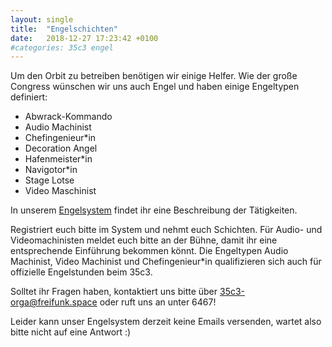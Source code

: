 ```yaml
---
layout: single
title:  "Engelschichten"
date:   2018-12-27 17:23:42 +0100
#categories: 35c3 engel
---
```


Um den Orbit zu betreiben benötigen wir einige Helfer. Wie der große Congress wünschen wir uns auch Engel und haben einige Engeltypen definiert:

* Abwrack-Kommando				
* Audio Machinist
* Chefingenieur*in				
* Decoration Angel				
* Hafenmeister*in
* Navigotor*in				
* Stage Lotse
* Video Maschinist

In unserem [Engelsystem](https://engelsystem.oio.social/angeltypes?action=about) findet ihr eine Beschreibung der Tätigkeiten.

Registriert euch bitte im System und nehmt euch Schichten. Für Audio- und Videomachinisten meldet euch bitte an der Bühne, damit ihr eine entsprechende Einführung bekommen könnt. Die Engeltypen Audio Machinist, Video Machinist und Chefingenieur*in qualifizieren sich auch für offizielle Engelstunden beim 35c3.

Solltet ihr Fragen haben, kontaktiert uns bitte über 35c3-orga@freifunk.space oder ruft uns an unter 6467!

Leider kann unser Engelsystem derzeit keine Emails versenden, wartet also bitte nicht auf eine Antwort :)
